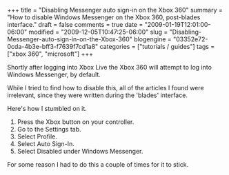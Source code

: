+++
title = "Disabling Messenger auto sign-in on the Xbox 360"
summary = "How to disable Windows Messenger on the Xbox 360, post-blades interface."
draft = false
comments = true
date = "2009-01-19T12:01:00-06:00"
modified = "2009-12-05T10:47:25-06:00"
slug = "Disabling-Messenger-auto-sign-in-on-the-Xbox-360"
blogengine = "03352e72-0cda-4b3e-bff3-f7639f7cd1a8"
categories = ["tutorials / guides"]
tags = ["xbox 360", "microsoft"]
+++

<p>
Shortly after logging into Xbox Live the Xbox 360 will attempt to log into Windows Messenger, by default.
</p>
<p>
While I tried to find how to disable this,&nbsp;all&nbsp;of the articles I found were irrelevant, since they were written during the &#39;blades&#39; interface.
</p>
<p>
Here&#39;s how I stumbled on it.
</p>
<ol>
	<li>
	<div>
	Press the Xbox button on your controller.
	</div>
	</li>
	<li>
	<div>
	Go to the Settings tab.
	</div>
	</li>
	<li>
	<div>
	Select Profile.
	</div>
	</li>
	<li>
	<div>
	Select Auto Sign-In.
	</div>
	</li>
	<li>
	<div>
	Select Disabled under Windows Messenger.
	</div>
	</li>
</ol>
<p>
For some reason I had to do this a couple of times for it to stick.
</p>

